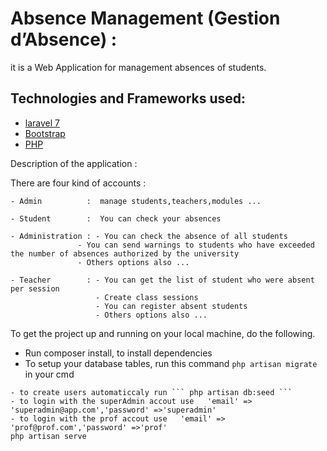 # Absence Management (Gestion d’Absence) :

it is a Web Application for management absences of students.

## Technologies and Frameworks used:

-   [laravel 7](https://laravel.com/)
-   [Bootstrap](https://getbootstrap.com/)
-   [PHP](https://www.php.net/)

Description of the application :

There are four kind of accounts :

    - Admin          :  manage students,teachers,modules ...

    - Student        :  You can check your absences

    - Administration : - You can check the absence of all students
    	           - You can send warnings to students who have exceeded the number of absences authorized by the university
    	           - Others options also ...

    - Teacher        : - You can get the list of student who were absent per session
                       - Create class sessions
                       - You can register absent students
                       - Others options also ...


To get the project up and running on your local machine, do the following.

-   Run composer install, to install dependencies
-   To setup your database tables, run this command `php artisan migrate `in your cmd

````
- to create users automaticcaly run ``` php artisan db:seed ```
- to login with the superAdmin accout use   'email' => 'superadmin@app.com','password' =>'superadmin'
- to login with the prof accout use   'email' => 'prof@prof.com','password' =>'prof'
php artisan serve
````
